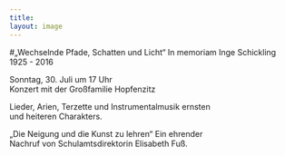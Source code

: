 ```yaml
---
title: 
layout: image
---
```


#„Wechselnde Pfade, Schatten und Licht“ 
In memoriam Inge Schickling 1925 - 2016
  
Sonntag, 30. Juli um 17 Uhr  
Konzert mit der Großfamilie Hopfenzitz  
  
Lieder, Arien, Terzette und Instrumentalmusik ernsten  
und heiteren Charakters.

„Die Neigung und die Kunst zu lehren“ Ein ehrender   
Nachruf von Schulamtsdirektorin Elisabeth Fuß.
